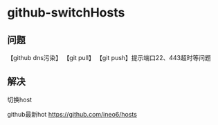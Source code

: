 # github-switchHosts
## 问题
【github dns污染】 【git pull】 【git push】提示端口22、443超时等问题
## 解决
切换host

github最新hot https://github.com/ineo6/hosts
